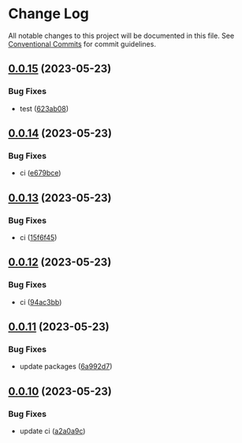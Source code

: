 # Change Log

All notable changes to this project will be documented in this file.
See [Conventional Commits](https://conventionalcommits.org) for commit guidelines.

## [0.0.15](https://github.com/SreenivasanNaarayanan/nx-monorepo/compare/@sreeni1312/reusable-lib@0.0.14...@sreeni1312/reusable-lib@0.0.15) (2023-05-23)

### Bug Fixes

- test ([623ab08](https://github.com/SreenivasanNaarayanan/nx-monorepo/commit/623ab0823b471cccbfc7d09564d41485692c3272))

## [0.0.14](https://github.com/SreenivasanNaarayanan/nx-monorepo/compare/@sreeni1312/reusable-lib@0.0.13...@sreeni1312/reusable-lib@0.0.14) (2023-05-23)

### Bug Fixes

- ci ([e679bce](https://github.com/SreenivasanNaarayanan/nx-monorepo/commit/e679bce4a730682529311e498ee654652d40d2ca))

## [0.0.13](https://github.com/SreenivasanNaarayanan/nx-monorepo/compare/@sreeni1312/reusable-lib@0.0.12...@sreeni1312/reusable-lib@0.0.13) (2023-05-23)

### Bug Fixes

- ci ([15f6f45](https://github.com/SreenivasanNaarayanan/nx-monorepo/commit/15f6f45460830c9f2e58269fe268838bf1f7da4b))

## [0.0.12](https://github.com/SreenivasanNaarayanan/nx-monorepo/compare/@sreeni1312/reusable-lib@0.0.11...@sreeni1312/reusable-lib@0.0.12) (2023-05-23)

### Bug Fixes

- ci ([94ac3bb](https://github.com/SreenivasanNaarayanan/nx-monorepo/commit/94ac3bb54c049b50774ab59937dd4da33c316b34))

## [0.0.11](https://github.com/SreenivasanNaarayanan/nx-monorepo/compare/@sreeni1312/reusable-lib@0.0.10...@sreeni1312/reusable-lib@0.0.11) (2023-05-23)

### Bug Fixes

- update packages ([6a992d7](https://github.com/SreenivasanNaarayanan/nx-monorepo/commit/6a992d7e2a7958797f0d42c76d758b472dc44526))

## [0.0.10](https://github.com/SreenivasanNaarayanan/nx-monorepo/compare/@sreeni1312/reusable-lib@0.0.9...@sreeni1312/reusable-lib@0.0.10) (2023-05-23)

### Bug Fixes

- update ci ([a2a0a9c](https://github.com/SreenivasanNaarayanan/nx-monorepo/commit/a2a0a9cbbd6cbbd1825ab6b86312f7a95b1a52c5))
